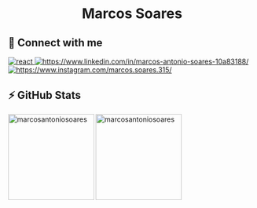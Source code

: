 <h1 align="center">Marcos Soares</h1>

<h2>📱 Connect with me</h2>

<a href="mailto:marcosas.soares2@gmail.com" target="_blank" rel="noreferrer"> <img src="https://img.shields.io/badge/Gmail-D14836?style=for-the-badge&logo=gmail&logoColor=white" alt="react"/> </a> 
<a href="https://www.linkedin.com/in/marcos-antonio-soares-10a83188/" target="_blank" rel="noreferrer"> <img src="https://img.shields.io/badge/LinkedIn-0077B5?style=for-the-badge&logo=linkedin&logoColor=white" alt="https://www.linkedin.com/in/marcos-antonio-soares-10a83188/"/> </a>
<a href="https://www.instagram.com/marcos.soares.315/" target="_blank" rel="noreferrer"> <img src="https://img.shields.io/badge/Instagram-E4405F?style=for-the-badge&logo=instagram&logoColor=white" alt="https://www.instagram.com/marcos.soares.315/" /> </a>


<h2>⚡ GitHub Stats</h2>

<p><img align="left" src="https://github-readme-stats.vercel.app/api?username=marcosantoniosoares&show_icons=true&locale=en&theme=radical" alt="marcosantoniosoares" height="175"/></p>

<p><img align="center" src="https://github-readme-stats.vercel.app/api/top-langs?username=marcosantoniosoares&show_icons=true&locale=en&layout=compact&theme=radical" alt="marcosantoniosoares" height="175" /></p>
